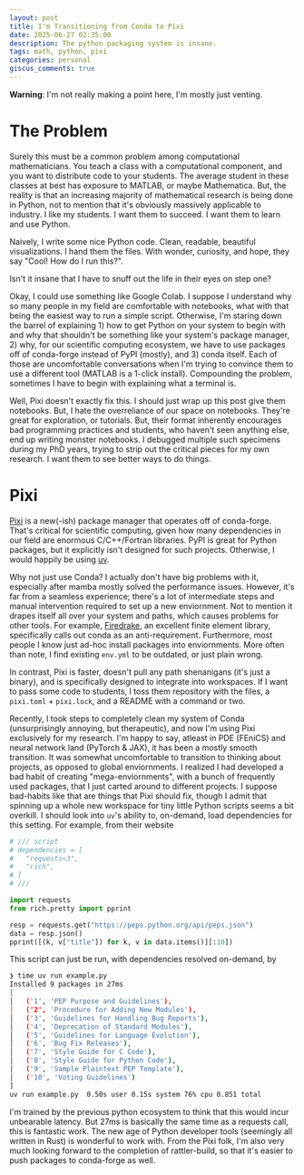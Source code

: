 ```yaml
---
layout: post
title: I'm Transitioning from Conda to Pixi
date: 2025-06-27 02:35:00
description: The python packaging system is insane.
tags: math, python, pixi
categories: personal
giscus_comments: true
---
```


**Warning**: I'm not really making a point here, I'm mostly just venting.

# The Problem

Surely this must be a common problem among computational mathematicians. You
teach a class with a computational component, and you want to distribute code to
your students. The average student in these classes at best has exposure to
MATLAB, or maybe Mathematica. But, the reality is that an increasing majority of
mathematical research is being done in Python, not to mention that it's
obviously massively applicable to industry. I like my students. I want them to
succeed. I want them to learn and use Python.

Naively, I write some nice Python code. Clean, readable, beautiful
visualizations. I hand them the files. With wonder, curiosity, and hope, they
say "Cool! How do I run this?".

Isn't it insane that I have to snuff out the life in their eyes on step one?

Okay, I could use something like Google Colab. I suppose I understand why so
many people in my field are comfortable with notebooks, what with that being the
easiest way to run a simple script. Otherwise, I'm staring down the barrel of
explaining 1) how to get Python on your system to begin with and why that
shouldn't be something like your system's package manager, 2) why, for our
scientific computing ecosystem, we have to use packages off of conda-forge
instead of PyPI (mostly), and 3) conda itself. Each of those are uncomfortable
conversations when I'm trying to convince them to use a different tool (MATLAB
is a 1-click install). Compounding the problem, sometimes I have to begin with
explaining what a terminal is.

Well, Pixi doesn't exactly fix this. I should just wrap up this post give them
notebooks. But, I hate the overreliance of our space on notebooks. They're
great for exploration, or tutorials. But, their format inherently encourages
bad programming practices and students, who haven't seen anything else, end up
writing monster notebooks. I debugged multiple such specimens during my PhD
years, trying to strip out the critical pieces for my own research. I want them
to see better ways to do things.

# Pixi

[Pixi](https://pixi.sh/latest/) is a new(-ish) package manager that operates off
of conda-forge. That's critical for scientific computing, given how many
dependencies in our field are enormous C/C++/Fortran libraries. PyPI is great
for Python packages, but it explicitly isn't designed for such projects.
Otherwise, I would happily be using [uv](https://docs.astral.sh/uv/).

Why not just use Conda? I actually don't have big problems with it, especially
after mamba mostly solved the performance issues. However, it's far from a
seamless experience; there's a lot of intermediate steps and manual intervention
required to set up a new enviornment. Not to mention it drapes itself all over
your system and paths, which causes problems for other tools. For example,
[Firedrake](https://www.firedrakeproject.org/), an excellent finite element
library, specifically calls out conda as an anti-requirement. Furthermore, most
people I know just ad-hoc install packages into enviornments. More often than
note, I find existing `env.yml` to be outdated, or just plain wrong.

In contrast, Pixi is faster, doesn't pull any path shenanigans (it's just a
binary), and is specifically designed to integrate into workspaces. If I want
to pass some code to students, I toss them repository with the files, a
`pixi.toml` + `pixi.lock`, and a README with a command or two.

Recently, I took steps to completely clean my system of Conda (unsurprisingly
annoying, but therapeutic), and now I'm using Pixi exclusively for my research.
I'm happy to say, atleast in PDE (FEniCS) and neural network land (PyTorch \&
JAX), it has been a mostly smooth transition. It was somewhat uncomfortable to
transition to thinking about projects, as opposed to global enviornments. I realized
I had developed a bad habit of creating "mega-enviornments", with a bunch of
frequently used packages, that I just carted around to different projects.
I suppose bad-habits like that are things that Pixi should fix, though I admit
that spinning up a whole new workspace for tiny little Python scripts seems a
bit overkill. I should look into `uv`'s ability to, on-demand, load
dependencies for this setting. For example, from their website

```python
# /// script
# dependencies = [
#   "requests<3",
#   "rich",
# ]
# ///

import requests
from rich.pretty import pprint

resp = requests.get("https://peps.python.org/api/peps.json")
data = resp.json()
pprint([(k, v["title"]) for k, v in data.items()][:10])
```
This script can just be run, with dependencies resolved on-demand, by

```bash
❯ time uv run example.py
Installed 9 packages in 27ms
[
│   ('1', 'PEP Purpose and Guidelines'),
│   ('2', 'Procedure for Adding New Modules'),
│   ('3', 'Guidelines for Handling Bug Reports'),
│   ('4', 'Deprecation of Standard Modules'),
│   ('5', 'Guidelines for Language Evolution'),
│   ('6', 'Bug Fix Releases'),
│   ('7', 'Style Guide for C Code'),
│   ('8', 'Style Guide for Python Code'),
│   ('9', 'Sample Plaintext PEP Template'),
│   ('10', 'Voting Guidelines')
]
uv run example.py  0.50s user 0.15s system 76% cpu 0.851 total
```

I'm trained by the previous python ecosystem to think that this would incur
unbearable latency. But 27ms is basically the same time as a requests call,
this is fantastic work. The new age of Python developer tools (seemingly all
written in Rust) is wonderful to work with. From the Pixi folk, I'm also very
much looking forward to the completion of rattler-build, so that it's easier to
push packages to conda-forge as well.
